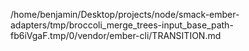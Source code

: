/home/benjamin/Desktop/projects/node/smack-ember-adapters/tmp/broccoli_merge_trees-input_base_path-fb6iVgaF.tmp/0/vendor/ember-cli/TRANSITION.md